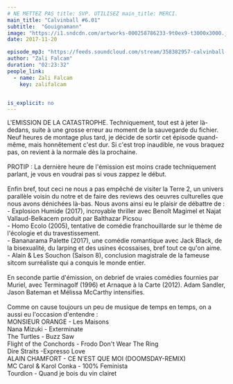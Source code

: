 ```yaml
---
# NE METTEZ PAS title: SVP. UTILISEZ main_title: MERCI.
main_title: "Calvinball #6.01"
subtitle:  "Gouignamann"
image: "https://i1.sndcdn.com/artworks-000258786233-9t0ex9-t3000x3000.jpg"
date: 2017-11-20

episode_mp3: "https://feeds.soundcloud.com/stream/358382957-calvinball-radio-calvinball-601-gouignamann.mp3"
author: "Zali Falcam"
duration: "02:23:32"
people_link: 
  - name: Zali Falcam
    key: zalifalcam


is_explicit: no
---
```


<PodcastHeader/>

<!-- ECRIRE LA DESCRIPTION DE L'EPISODE SOUS CETTE LIGNE -->
L'EMISSION DE LA CATASTROPHE. Techniquement, tout est à jeter là-dedans, suite à une grosse erreur au moment de la sauvegarde du fichier. Neuf heures de montage plus tard, je décide de sortir cet épisode quand-même, mais honnêtement c'est dur. Si c'est trop inaudible, ne vous braquez pas, on revient à la normale dès la prochaine.<br><br>PROTIP : La dernière heure de l'émission est moins crade techniquement parlant, je vous en voudrai pas si vous zappez le début.<br><br>Enfin bref, tout ceci ne nous a pas empêché de visiter la Terre 2, un univers parallèle voisin du notre et de faire des reviews des oeuvres culturelles que nous avons dénichées là-bas. Nous avons ainsi eu le plaisir de débattre de :<br>- Explosion Humide (2017), incroyable thriller avec Benoît Magimel et Najat Vallaud-Belkacem produit par Balthazar Picsou<br>- Homo Ecolo (2005), tentative de comédie franchouillarde sur le thème de l'écologie et du travestissement.<br>- Bananarama Palette (2017), une comédie romantique avec Jack Black, de la bisexualité, du larping et des usines écossaises, bref tout ce qu'on aime.<br>- Alain &amp; Les Souchon (Saison 8), conclusion magistrale de la fameuse sitcom surréaliste qui a conquis le monde entier.<br><br>En seconde partie d'émission, on debrief de vraies comédies fournies par Muriel, avec Terminagolf (1996) et Arnaque à la Carte (2012). Adam Sandler, Jason Bateman et Mélissa McCarthy intensifies.<br><br>Comme on cause toujours un peu de musique de temps en temps, on a aussi eu l'occasion d'entendre :<br>MONSIEUR ORANGE - Les Maisons<br>Nana Mizuki - Exterminate<br>The Turtles - Buzz Saw<br>Flight of the Conchords - Frodo Don't Wear The Ring<br>Dire Straits -Expresso Love<br>ALAIN CHAMFORT - CE N'EST QUE MOI (DOOMSDAY-REMIX)<br>MC Carol &amp; Karol Conka - 100% Feminista<br>Tourdion - Quand je bois du vin clairet

